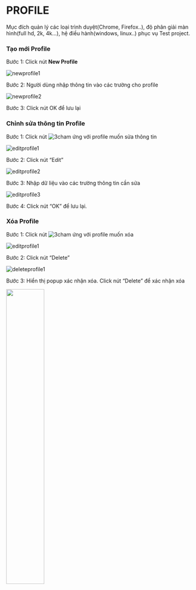 # PROFILE
Mục đích quản lý các loại trình duyệt(Chrome, Firefox..), độ phân giải màn hình(full hd, 2k, 4k...), hệ điều hành(windows, linux..) phục vụ Test project.
###	Tạo mới Profile
Bước 1:	Click nút **New Profile**

![newprofile1](https://user-images.githubusercontent.com/105435351/198532957-2493d59d-c6b3-4621-8e88-067d157a621c.png)

Bước 2:	Người dùng nhập thông tin vào các trường cho profile

![newprofile2](https://user-images.githubusercontent.com/105435351/198532960-bed12656-a8e8-4a15-ae0a-6b86d3f0c9d6.png)

Bước 3:	Click nút OK để lưu lại 

###	Chỉnh sửa thông tin Profile
Bước 1:	Click nút  ![3cham](https://user-images.githubusercontent.com/105435351/197490871-756491bf-bdbc-460f-9a51-9b27ed4240c7.png)  ứng với profile muốn sửa thông tin

![editprofile1](https://user-images.githubusercontent.com/105435351/198532950-67b756d5-b702-46bd-96b3-9c81edaf5546.png)

Bước 2:	Click nút “Edit”

![editprofile2](https://user-images.githubusercontent.com/105435351/198532953-af1573c9-e85e-40a2-aa8f-3f240c014d1b.png)

Bước 3:	Nhập dữ liệu vào các trường thông tin cần sửa

![editprofile3](https://user-images.githubusercontent.com/105435351/198532956-eeb7bb33-1117-43af-9840-d4b89f0da85b.png)

Bước 4:	Click nút “OK” để lưu lại.

### Xóa Profile
Bước 1:	Click nút ![3cham](https://user-images.githubusercontent.com/105435351/197490871-756491bf-bdbc-460f-9a51-9b27ed4240c7.png)  ứng với profile muốn xóa 

![editprofile1](https://user-images.githubusercontent.com/105435351/198532950-67b756d5-b702-46bd-96b3-9c81edaf5546.png)

Bước 2:	Click nút “Delete” 

![deleteprofile1](https://user-images.githubusercontent.com/105435351/198532962-6c4ae118-e7eb-4524-9288-e28a89141439.png)

Bước 3:	Hiển thị popup xác nhận xóa. Click nút “Delete” để xác nhận xóa

<img src="https://user-images.githubusercontent.com/105435351/198532941-5638cdfc-fe0c-4582-99fe-63462df0adbb.png" width="45%" />

